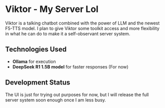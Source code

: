 # Viktor - My Server Lol

Viktor is a talking chatbot combined with the power of LLM and the newest F5-TTS model. I plan to give Viktor some toolkit access and more flexibility in what he can do to make it a self-observant server system.

## Technologies Used
- **Ollama** for execution
- **DeepSeek R1 1.5B model** for faster responses (For now)

## Development Status
The UI is just for trying out purposes for now, but I will release the full server system soon enough once I am less busy.

